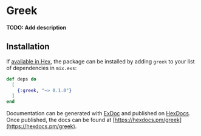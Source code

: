 # Greek

**TODO: Add description**

## Installation

If [available in Hex](https://hex.pm/docs/publish), the package can be installed
by adding `greek` to your list of dependencies in `mix.exs`:

```elixir
def deps do
  [
    {:greek, "~> 0.1.0"}
  ]
end
```

Documentation can be generated with [ExDoc](https://github.com/elixir-lang/ex_doc)
and published on [HexDocs](https://hexdocs.pm). Once published, the docs can
be found at [https://hexdocs.pm/greek](https://hexdocs.pm/greek).

